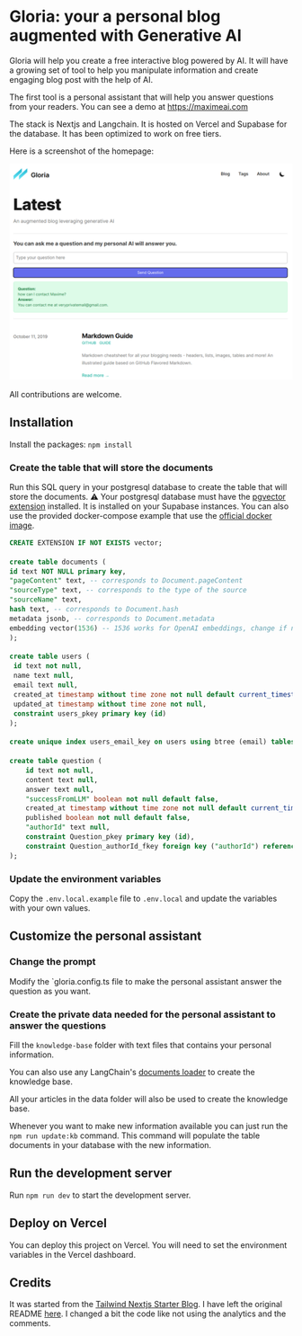 # Gloria: your a personal blog augmented with Generative AI

Gloria will help you create a free interactive blog powered by AI.
It will have a growing set of tool to help you manipulate information and create engaging blog post with the help of AI.

The first tool is a personal assistant that will help you answer questions from your readers.
You can see a demo at https://maximeai.com

The stack is Nextjs and Langchain. It is hosted on Vercel and Supabase for the database. It has been optimized to work on free tiers.

Here is a screenshot of the homepage:

![Homepage of the blog](./docs/homepage.png)

All contributions are welcome.

## Installation

Install the packages: `npm install`

### Create the table that will store the documents

Run this SQL query in your postgresql database to create the table that will store the documents.
⚠️ Your postgresql database must have the [pgvector extension](https://github.com/pgvector/pgvector) installed.
It is installed on your Supabase instances.
You can also use the provided docker-compose example that use the [official docker image](https://hub.docker.com/r/ankane/pgvector).

```sql
CREATE EXTENSION IF NOT EXISTS vector;

create table documents (
id text NOT NULL primary key,
"pageContent" text, -- corresponds to Document.pageContent
"sourceType" text, -- corresponds to the type of the source
"sourceName" text,
hash text, -- corresponds to Document.hash
metadata jsonb, -- corresponds to Document.metadata
embedding vector(1536) -- 1536 works for OpenAI embeddings, change if needed
);

create table users (
 id text not null,
 name text null,
 email text null,
 created_at timestamp without time zone not null default current_timestamp,
 updated_at timestamp without time zone not null,
 constraint users_pkey primary key (id)
);

create unique index users_email_key on users using btree (email) tablespace pg_default;

create table question (
    id text not null,
    content text null,
    answer text null,
    "successFromLLM" boolean not null default false,
    created_at timestamp without time zone not null default current_timestamp,
    published boolean not null default false,
    "authorId" text null,
    constraint Question_pkey primary key (id),
    constraint Question_authorId_fkey foreign key ("authorId") references users (id) on update cascade on delete set null
);
```

### Update the environment variables

Copy the `.env.local.example` file to `.env.local` and update the variables with your own values.

## Customize the personal assistant

### Change the prompt

Modify the `gloria.config.ts file to make the personal assistant answer the question as you want.

### Create the private data needed for the personal assistant to answer the questions

Fill the `knowledge-base` folder with text files that contains your personal information.

You can also use any LangChain's [documents loader](https://js.langchain.com/docs/modules/indexes/document_loaders/examples/file_loaders/) to create the knowledge base.

All your articles in the data folder will also be used to create the knowledge base.

Whenever you want to make new information available you can just run the `npm run update:kb` command.
This command will populate the table documents in your database with the new information.

## Run the development server

Run `npm run dev` to start the development server.

## Deploy on Vercel

You can deploy this project on Vercel. You will need to set the environment variables in the Vercel dashboard.

## Credits

It was started from the [Tailwind Nextjs Starter Blog](https://github.com/timlrx/tailwind-nextjs-starter-blog).
I have left the original README [here](docs/nextjs-starter-README.md).
I changed a bit the code like not using the analytics and the comments.
